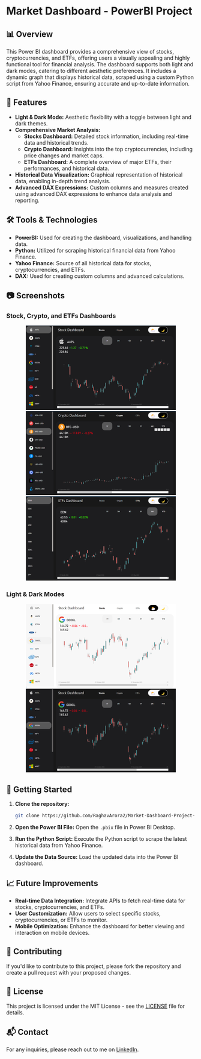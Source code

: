 # Market Dashboard - PowerBI Project

## 📊 Overview

This Power BI dashboard provides a comprehensive view of stocks, cryptocurrencies, and ETFs, offering users a visually appealing and highly functional tool for financial analysis. The dashboard supports both light and dark modes, catering to different aesthetic preferences. It includes a dynamic graph that displays historical data, scraped using a custom Python script from Yahoo Finance, ensuring accurate and up-to-date information.

## 🌟 Features

- **Light & Dark Mode:** Aesthetic flexibility with a toggle between light and dark themes.
- **Comprehensive Market Analysis:** 
  - **Stocks Dashboard:** Detailed stock information, including real-time data and historical trends.
  - **Crypto Dashboard:** Insights into the top cryptocurrencies, including price changes and market caps.
  - **ETFs Dashboard:** A complete overview of major ETFs, their performances, and historical data.
- **Historical Data Visualization:** Graphical representation of historical data, enabling in-depth trend analysis.
- **Advanced DAX Expressions:** Custom columns and measures created using advanced DAX expressions to enhance data analysis and reporting.

## 🛠️ Tools & Technologies

- **PowerBI:** Used for creating the dashboard, visualizations, and handling data.
- **Python:** Utilized for scraping historical financial data from Yahoo Finance.
- **Yahoo Finance:** Source of all historical data for stocks, cryptocurrencies, and ETFs.
- **DAX:** Used for creating custom columns and advanced calculations.

## 📷 Screenshots

### Stock, Crypto, and ETFs Dashboards
<p align="center">
  <img src="./Assets/Stock_Dashboard.png" alt="Stock Dashboard" width="400"/>
  <img src="./Assets/Crypto_Dashboard.png" alt="Crypto Dashboard" width="400"/>
  <img src="./Assets/ETFs_Dashboard.png" alt="ETFs Dashboard" width="400"/>
</p>

### Light & Dark Modes
<p align="center">
  <img src="./Assets/Light_Mode.png" alt="Light Mode" width="400"/>
  <img src="./Assets/Dark_Mode.png" alt="Dark Mode" width="400"/>
</p>

## 🚀 Getting Started

1. **Clone the repository:**
   ```bash
   git clone https://github.com/RaghavArora2/Market-Dashboard-Project-in-Power-BI.git
   ```

2. **Open the Power BI File:** Open the `.pbix` file in Power BI Desktop.

3. **Run the Python Script:** Execute the Python script to scrape the latest historical data from Yahoo Finance.

4. **Update the Data Source:** Load the updated data into the Power BI dashboard.

## 📈 Future Improvements

- **Real-time Data Integration:** Integrate APIs to fetch real-time data for stocks, cryptocurrencies, and ETFs.
- **User Customization:** Allow users to select specific stocks, cryptocurrencies, or ETFs to monitor.
- **Mobile Optimization:** Enhance the dashboard for better viewing and interaction on mobile devices.

## 🤝 Contributing

If you'd like to contribute to this project, please fork the repository and create a pull request with your proposed changes.

## 📜 License

This project is licensed under the MIT License - see the [LICENSE](LICENSE) file for details.

## 📬 Contact

For any inquiries, please reach out to me on [LinkedIn](https://www.linkedin.com/in/raghav-arora2003/).
